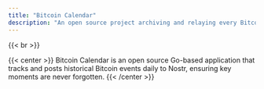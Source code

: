 ```yaml
---
title: "Bitcoin Calendar"
description: "An open source project archiving and relaying every Bitcoin milestone to Nostr"
---
```



{{< br >}}

{{< center >}}
Bitcoin Calendar is an open source Go-based application that tracks and posts historical Bitcoin events daily to Nostr, ensuring key moments are never forgotten.
{{< /center >}}


